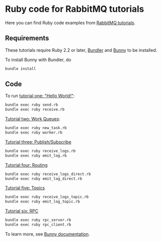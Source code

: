 # Ruby code for RabbitMQ tutorials

Here you can find Ruby code examples from
[RabbitMQ tutorials](https://www.rabbitmq.com/getstarted.html).

## Requirements

These tutorials require Ruby 2.2 or later, [Bundler](https://bundler.io/) and [Bunny](http://rubybunny.info) to be installed.

To install Bunny with Bundler, do

``` sh
bundle install
```


## Code

To run [tutorial one: "Hello World!"](https://www.rabbitmq.com/tutorials/tutorial-one-ruby.html):

``` sh
bundle exec ruby send.rb
bundle exec ruby receive.rb
```

[Tutorial two: Work Queues](https://www.rabbitmq.com/tutorials/tutorial-two-ruby.html):

``` sh
bundle exec ruby new_task.rb
bundle exec ruby worker.rb
```

[Tutorial three: Publish/Subscribe](https://www.rabbitmq.com/tutorials/tutorial-three-ruby.html)

``` sh
bundle exec ruby receive_logs.rb
bundle exec ruby emit_log.rb
```

[Tutorial four: Routing](https://www.rabbitmq.com/tutorials/tutorial-four-ruby.html)

``` sh
bundle exec ruby receive_logs_direct.rb
bundle exec ruby emit_log_direct.rb
```

[Tutorial five: Topics](https://www.rabbitmq.com/tutorials/tutorial-five-ruby.html)

``` sh
bundle exec ruby receive_logs_topic.rb
bundle exec ruby emit_log_topic.rb
```

[Tutorial six: RPC](https://www.rabbitmq.com/tutorials/tutorial-six-ruby.html)

``` sh
bundle exec ruby rpc_server.rb
bundle exec ruby rpc_client.rb
```

To learn more, see [Bunny documentation](http://rubybunny.info).
